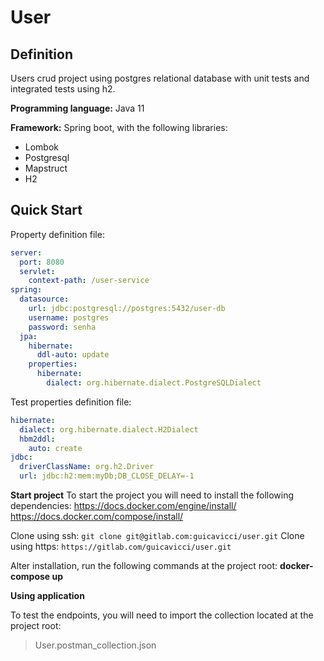 # User
## Definition
Users crud project using postgres relational database with unit tests and integrated tests using h2.

**Programming language:** Java 11

**Framework:** Spring boot, with the following libraries:
- Lombok
- Postgresql
- Mapstruct
- H2

## Quick Start
Property definition file:
```yml
server:  
  port: 8080  
  servlet:  
    context-path: /user-service  
spring:  
  datasource:  
    url: jdbc:postgresql://postgres:5432/user-db  
    username: postgres  
    password: senha  
  jpa:  
    hibernate:  
      ddl-auto: update  
    properties:  
      hibernate:  
        dialect: org.hibernate.dialect.PostgreSQLDialect
```
Test properties definition file:

```yml
hibernate:  
  dialect: org.hibernate.dialect.H2Dialect  
  hbm2ddl:  
    auto: create  
jdbc:  
  driverClassName: org.h2.Driver  
  url: jdbc:h2:mem:myDb;DB_CLOSE_DELAY=-1

``` 


**Start project**
To start the project you will need to install the following dependencies:
https://docs.docker.com/engine/install/
https://docs.docker.com/compose/install/

Clone using ssh: `git clone git@gitlab.com:guicavicci/user.git`
Clone using https: `https://gitlab.com/guicavicci/user.git`


Alter installation, run the following commands at the project root:
**docker-compose up**

**Using application**

To test the endpoints, you will need to import the collection located at the project root:

> User.postman_collection.json